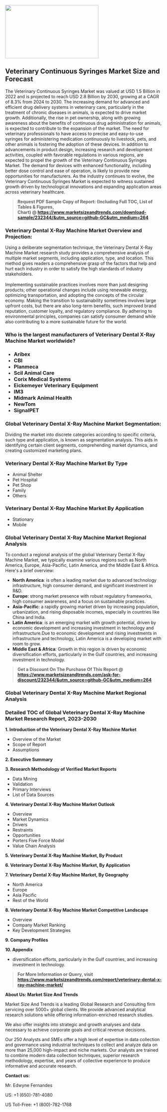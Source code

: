 <p><img class="alignnone size-medium wp-image-20088" src="https://ffe5etoiles.com/wp-content/uploads/2024/12/MST1-300x171.png" alt="" width="300" height="171" /></p><h2>Veterinary Continuous Syringes Market Size and Forecast</h2><p>The Veterinary Continuous Syringes Market was valued at USD 1.5 Billion in 2022 and is projected to reach USD 2.8 Billion by 2030, growing at a CAGR of 8.3% from 2024 to 2030. The increasing demand for advanced and efficient drug delivery systems in veterinary care, particularly in the treatment of chronic diseases in animals, is expected to drive market growth. Additionally, the rise in pet ownership, along with growing awareness about the benefits of continuous drug administration for animals, is expected to contribute to the expansion of the market. The need for veterinary professionals to have access to precise and easy-to-use syringes for administering medication continuously to livestock, pets, and other animals is fostering the adoption of these devices. In addition to advancements in product design, increasing research and development activities, coupled with favorable regulations in various regions, are expected to propel the growth of the Veterinary Continuous Syringes Market. The demand for devices with enhanced functionality, including better dose control and ease of operation, is likely to provide new opportunities for manufacturers. As the industry continues to evolve, the Veterinary Continuous Syringes Market is expected to witness sustained growth driven by technological innovations and expanding application areas across veterinary healthcare.</p><blockquote id="" class=""><strong>Request PDF Sample Copy of Report: (Including Full TOC, List of Tables &amp; Figures, Chart)&nbsp;@&nbsp;<strong><a href="https://www.marketsizeandtrends.com/download-sample/232344/&utm_source=github-GC&utm_medium=264" target="_blank">https://www.marketsizeandtrends.com/download-sample/232344/&utm_source=github-GC&utm_medium=264</a></strong></strong></blockquote><h3 id="" class="">Veterinary Dental X-Ray Machine Market&nbsp;Overview and Projection:</h3><p id="" class="">Using a deliberate segmentation technique, the Veterinary Dental X-Ray Machine Market research study provides a comprehensive analysis of multiple market segments, including application, type, and location. This method gives readers a comprehensive grasp of the factors that help and hurt each industry in order to satisfy the high standards of industry stakeholders. <br /> <br />Implementing sustainable practices involves more than just designing products; other operational changes include using renewable energy, optimizing transportation, and adopting the concepts of the circular economy. Making the transition to sustainability sometimes involves large upfront costs, but there are also long-term benefits, such improved brand reputation, customer loyalty, and regulatory compliance. By adhering to environmental principles, companies can satisfy consumer demand while also contributing to a more sustainable future for the world.</p><h3 id="" class="">Who is the largest manufacturers of&nbsp;Veterinary Dental X-Ray Machine Market worldwide?</h3><h3 class=""><p><ul><li>Aribex </li><li> CBI </li><li> Planmeca </li><li> Scil Animal Care </li><li> Corix Medical Systems </li><li> Eickemeyer Veterinary Equipment </li><li> IM3 </li><li> Midmark Animal Health </li><li> NewTom </li><li> SignalPET</li></ul></p></h3><h3 id="" class="">Global&nbsp;Veterinary Dental X-Ray Machine Market Segmentation:</h3><p id="" class="">Dividing the market into discrete categories according to specific criteria, such type and application, is known as segmentation analysis. This aids in identifying certain client segments, comprehending market dynamics, and creating customized marketing plans.</p><h3 id="" class="">Veterinary Dental X-Ray Machine Market&nbsp;By Type</h3><p><p><ul><li>Animal Shelter</li><li> Pet Hospital</li><li> Pet Shop</li><li> Family</li><li> Others</p></li></ul></p></p><h3 id="" class="">Veterinary Dental X-Ray Machine Market&nbsp;By Application</h3><p class=""><p><ul><li>Stationary</li><li> Mobile</li></ul></p></p><h3 id="" class="">Global Veterinary Dental X-Ray Machine Market Regional Analysis</h3><p id="" class="">To conduct a regional analysis of the global Veterinary Dental X-Ray Machine Market, we typically examine various regions such as North America, Europe, Asia-Pacific, Latin America, and the Middle East &amp; Africa. Here's a brief overview:</p><ul><li><strong>North America</strong>: is often a leading market due to advanced technology infrastructure, high consumer demand, and significant investment in R&amp;D.</li><li><strong>Europe</strong>: strong market presence with robust regulatory frameworks, high consumer awareness, and a focus on sustainable practices.</li><li><strong>Asia-Pacific</strong>: a rapidly growing market driven by increasing population, urbanization, and rising disposable incomes, especially in countries like China and India.</li><li><strong>Latin America</strong>: is an emerging market with growth potential, driven by economic development and increasing investment in technology and infrastructure.Due to economic development and rising investments in infrastructure and technology, Latin America is a developing market with room to grow.</li><li><strong>Middle East &amp; Africa</strong>: Growth in this region is driven by economic diversification efforts, particularly in the Gulf countries, and increasing investment in technology.</li></ul><blockquote id="" class=""><strong>Get a Discount On The Purchase Of This Report @ <strong><a href="https://www.marketsizeandtrends.com/ask-for-discount/232344/&utm_source=github-GC&utm_medium=264" target="_blank">https://www.marketsizeandtrends.com/ask-for-discount/232344/&utm_source=github-GC&utm_medium=264</a></strong></strong></blockquote><h3 id="" class="">Global Veterinary Dental X-Ray Machine Market Regional Analysis</h3><h3 id="" class="">Detailed TOC of Global Veterinary Dental X-Ray Machine Market Research Report, 2023-2030</h3><p id="" class=""><strong>1. Introduction of the Veterinary Dental X-Ray Machine Market</strong></p><ul><li>Overview of the Market</li><li>Scope of Report</li><li>Assumptions</li></ul><p id="" class=""><strong>2. Executive Summary</strong></p><p id="" class=""><strong>3. Research Methodology of Verified Market Reports</strong></p><ul><li>Data Mining</li><li>Validation</li><li>Primary Interviews</li><li>List of Data Sources</li></ul><p id="" class=""><strong>4. Veterinary Dental X-Ray Machine Market Outlook</strong></p><ul><li>Overview</li><li>Market Dynamics</li><li>Drivers</li><li>Restraints</li><li>Opportunities</li><li>Porters Five Force Model</li><li>Value Chain Analysis</li></ul><p id="" class=""><strong>5. Veterinary Dental X-Ray Machine Market, By Product</strong></p><p id="" class=""><strong>6. Veterinary Dental X-Ray Machine Market, By Application</strong></p><p id="" class=""><strong>7. Veterinary Dental X-Ray Machine Market, By Geography</strong></p><ul><li>North America</li><li>Europe</li><li>Asia Pacific</li><li>Rest of the World</li></ul><p id="" class=""><strong>8. Veterinary Dental X-Ray Machine Market Competitive Landscape</strong></p><ul><li>Overview</li><li>Company Market Ranking</li><li>Key Development Strategies</li></ul><p id="" class=""><strong>9. Company Profiles</strong></p><p id="" class=""><strong>10. Appendix</strong></p><ul><li>diversification efforts, particularly in the Gulf countries, and increasing investment in technology.</li></ul><blockquote id="" class=""><strong>For More Information or Query, visit <strong><strong><a href="https://www.marketsizeandtrends.com/report/veterinary-dental-x-ray-machine-market/" target="_blank">https://www.marketsizeandtrends.com/report/veterinary-dental-x-ray-machine-market/</a></strong></strong></strong></blockquote><p id="" class=""><strong>About Us: Market Size And Trends</strong></p><p id="" class="">Market Size And Trends is a leading Global Research and Consulting firm servicing over 5000+ global clients. We provide advanced analytical research solutions while offering information-enriched research studies.</p><p id="" class="">We also offer insights into strategic and growth analyses and data necessary to achieve corporate goals and critical revenue decisions.</p><p id="" class="">Our 250 Analysts and SMEs offer a high level of expertise in data collection and governance using industrial techniques to collect and analyze data on more than 25,000 high-impact and niche markets. Our analysts are trained to combine modern data collection techniques, superior research methodology, expertise, and years of collective experience to produce informative and accurate research.</p><p id="" class=""><strong>Contact us:</strong></p><p id="" class="">Mr. Edwyne Fernandes</p><p id="" class="">US: +1 (650)-781-4080</p><p id="" class="">US Toll-Free: +1 (800)-782-1768</p>
